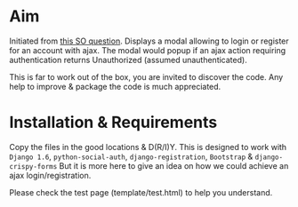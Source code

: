 Aim
===

Initiated from [this SO question](http://stackoverflow.com/questions/13394057/django-ajax-modal-login-registration).
Displays a modal allowing to login or register for an account with ajax.
The modal would popup if an ajax action requiring authentication returns Unauthorized (assumed unauthenticated).

This is far to work out of the box, you are invited to discover the code.
Any help to improve & package the code is much appreciated.

Installation &amp; Requirements
===============================

Copy the files in the good locations & D(R/I)Y.
This is designed to work with `Django 1.6`, `python-social-auth`, `django-registration`, `Bootstrap` &amp; `django-crispy-forms`
But it is more here to give an idea on how we could achieve an ajax login/registration.

Please check the test page (template/test.html) to help you understand.
